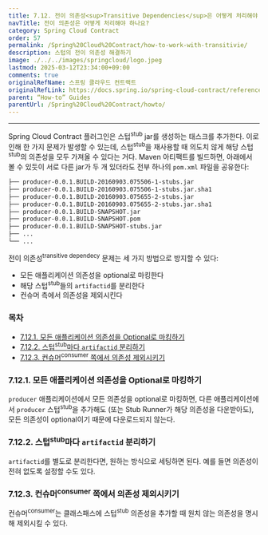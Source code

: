 ```yaml
---
title: 7.12. 전이 의존성<sup>Transitive Dependencies</sup>은 어떻게 처리해야 하나요?
navTitle: 전이 의존성은 어떻게 처리해야 하나요?
category: Spring Cloud Contract
order: 57
permalink: /Spring%20Cloud%20Contract/how-to-work-with-transitivie/
description: 스텁의 전이 의존성 해결하기
image: ./../../images/springcloud/logo.jpeg
lastmod: 2025-03-12T23:34:00+09:00
comments: true
originalRefName: 스프링 클라우드 컨트랙트
originalRefLink: https://docs.spring.io/spring-cloud-contract/reference/4.2.0/howto/how-to-work-with-transitivie.html
parent: “How-to” Guides
parentUrl: /Spring%20Cloud%20Contract/howto/
---
```


---

Spring Cloud Contract 플러그인은 스텁<sup>stub</sup> jar를 생성하는 태스크를 추가한다. 이로 인해 한 가지 문제가 발생할 수 있는데, 스텁<sup>stub</sup>을 재사용할 때 의도치 않게 해당 스텁<sup>stub</sup>의 의존성을 모두 가져올 수 있다는 거다. Maven 아티팩트를 빌드하면, 아래에서 볼 수 있듯이 서로 다른 jar가 두 개 있더라도 전부 하나의 `pom.xml` 파일을 공유한다:

```bash
├── producer-0.0.1.BUILD-20160903.075506-1-stubs.jar
├── producer-0.0.1.BUILD-20160903.075506-1-stubs.jar.sha1
├── producer-0.0.1.BUILD-20160903.075655-2-stubs.jar
├── producer-0.0.1.BUILD-20160903.075655-2-stubs.jar.sha1
├── producer-0.0.1.BUILD-SNAPSHOT.jar
├── producer-0.0.1.BUILD-SNAPSHOT.pom
├── producer-0.0.1.BUILD-SNAPSHOT-stubs.jar
├── ...
└── ...
```

전이 의존성<sup>transitive dependecy</sup> 문제는 세 가지 방법으로 방지할 수 있다:

- 모든 애플리케이션 의존성을 optional로 마킹한다
- 해당 스텁<sup>stub</sup>들의 `artifactid`를 분리한다
- 컨슈머 측에서 의존성을 제외시킨다

### 목차

- [7.12.1. 모든 애플리케이션 의존성을 Optional로 마킹하기](#7121-모든-애플리케이션-의존성을-optional로-마킹하기)
- [7.12.2. 스텁<sup>stub</sup>마다 `artifactid` 분리하기](#7122-스텁stub마다-artifactid-분리하기)
- [7.12.3. 컨슈머<sup>consumer</sup> 쪽에서 의존성 제외시키기](#7123-컨슈머consumer-쪽에서-의존성-제외시키기)

### 7.12.1. 모든 애플리케이션 의존성을 Optional로 마킹하기

`producer` 애플리케이션에서 모든 의존성을 optional로 마킹하면, 다른 애플리케이션에서 `producer` 스텁<sup>stub</sup>을 추가해도 (또는 Stub Runner가 해당 의존성을 다운받아도), 모든 의존성이 optional이기 때문에 다운로드되지 않는다.

### 7.12.2. 스텁<sup>stub</sup>마다 `artifactid` 분리하기

`artifactid`를 별도로 분리한다면, 원하는 방식으로 세팅하면 된다. 예를 들면 의존성이 전혀 없도록 설정할 수도 있다.

### 7.12.3. 컨슈머<sup>consumer</sup> 쪽에서 의존성 제외시키기

컨슈머<sup>consumer</sup>는 클래스패스에 스텁<sup>stub</sup> 의존성을 추가할 때 원치 않는 의존성을 명시해 제외시킬 수 있다.
